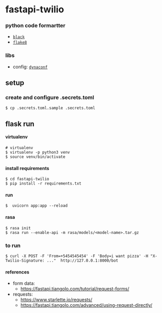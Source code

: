 # fastapi-twilio

### python code formartter

- [`black`](https://github.com/psf/black)
- [`flake8`](http://flake8.pycqa.org/en/latest/)

### libs

- config: [`dynaconf`](https://dynaconf.readthedocs.io/en/latest/)

## setup

### create and configure .secrets.toml

```
$ cp .secrets.toml.sample .secrets.toml
```

## flask run

#### virtualenv

```
# virtualenv
$ virtualenv -p python3 venv
$ source venv/bin/activate
```

#### install requirements

```
$ cd fastapi-twilio
$ pip install -r requirements.txt
```

#### run

```
$  uvicorn app:app --reload
```

#### rasa

```
$ rasa init
$ rasa run --enable-api -m rasa/models/<model-name>.tar.gz
```

### to run

```
$ curl -X POST -F 'From=+5454545454' -F 'Body=i want pizza' -H "X-Twilio-Signature: ..."  http://127.0.0.1:8000/bot
```

#### references

- form data:
  - https://fastapi.tiangolo.com/tutorial/request-forms/
- requests:
  - https://www.starlette.io/requests/
  - https://fastapi.tiangolo.com/advanced/using-request-directly/
